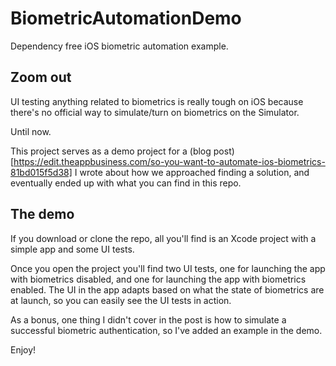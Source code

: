 # BiometricAutomationDemo
Dependency free iOS biometric automation example.

## Zoom out

UI testing anything related to biometrics is really tough on iOS because there's no official way to simulate/turn on biometrics on the Simulator.

Until now.

This project serves as a demo project for a (blog post)[https://edit.theappbusiness.com/so-you-want-to-automate-ios-biometrics-81bd015f5d38] I wrote about how we approached finding a solution, and eventually ended up with what you can find in this repo.

## The demo

If you download or clone the repo, all you'll find is an Xcode project with a simple app and some UI tests. 

Once you open the project you'll find two UI tests, one for launching the app with biometrics disabled, and one for launching the app with biometrics enabled. The UI in the app adapts based on what the state of biometrics are at launch, so you can easily see the UI tests in action.

As a bonus, one thing I didn't cover in the post is how to simulate a successful biometric authentication, so I've added an example in the demo.

Enjoy!
